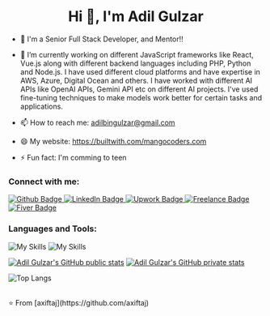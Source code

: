 

<h1 align="center">Hi 👋, I'm Adil Gulzar </h1>

- 🌱 I'm a Senior Full Stack Developer, and Mentor!!
- 🔭 I’m currently working on different JavaScript frameworks like React, Vue.js along with different backend languages including PHP, Python and Node.js. I have used different cloud platforms and have expertise in AWS, Azure, Digital Ocean and others. I have worked with different AI APIs like OpenAI APIs, Gemini API etc on different AI projects. I've used fine-tuning techniques to make models work better for certain tasks and applications.
  
- 📫 How to reach me: adilbingulzar@gmail.com
- 😄 My website: https://builtwith.com/mangocoders.com
- ⚡ Fun fact: I'm comming to teen
  
### Connect with me:
<div id="badges">
  <a href="https://github.com/adilbingulzar">
    <img src="https://img.shields.io/badge/Github-white?style=for-the-badge&logo=Github&logoColor=black" alt="Github Badge"/>
 
  </a>
   <a href="https://www.linkedin.com/in/adilbingulzar/">
    <img src="https://img.shields.io/badge/LinkedIn-purple?style=for-the-badge&logo=linkedin&logoColor=white" alt="LinkedIn Badge"/>
  </a>
   <a href="https://www.upwork.com/freelancers/adilbingulzar">
    <img src="https://img.shields.io/badge/Upwork-dark green?style=for-the-badge&logo=Upwork&logoColor=white" alt="Upwork Badge"/>
  </a>
   <a href="https://www.freelancer.com/u/DeveloperStation?frm=DeveloperStation&sb=t">
    <img src="https://img.shields.io/badge/Freelance-blue?style=for-the-badge&logo=freelance&logoColor=white" alt="Freelance Badge"/>
  </a>
   </a>
   <a href="https://www.fiverr.com/users/adilbingulzar/seller_dashboard">
    <img src="https://img.shields.io/badge/Fiver-dark green?style=for-the-badge&logo=fiver&logoColor=white" alt="Fiver Badge"/>
  </a>
</div>

### Languages and Tools:

![My Skills](https://skillicons.dev/icons?i=figma,js,html,css,tailwind,react,nextjs,redux,vue,nuxtjs,&perline=10)
![My Skills](https://skillicons.dev/icons?i=php,laravel,symfony,nodejs,mysql,mongodb,nginx,aws,azure,linux&perline=10)

[![Adil Gulzar's GitHub public stats](https://github-readme-stats.vercel.app/api?username=adilbingulzar&show_icons=true&theme=dark)](https://github.com/adilbingulzar)
[![Adil Gulzar's GitHub private stats](https://github-readme-stats.vercel.app/api?username=adilbingulzar&count_private=true&show_icons=true&theme=dark)](https://github.com/adilbingulzar)


![Top Langs](https://github-readme-stats.vercel.app/api/top-langs/?username=adilbingulzar&theme=dark)


<br>
⭐️ From [axiftaj](https://github.com/axiftaj)
